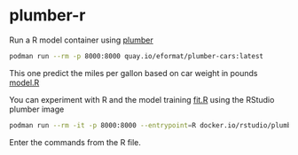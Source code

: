 # plumber-r

Run a R model container using [plumber](https://www.rplumber.io/index.html)

```bash
podman run --rm -p 8000:8000 quay.io/eformat/plumber-cars:latest
```

This one predict the miles per gallon based on car weight in pounds [model.R](model.R)

You can experiment with R and the model training [fit.R](fit.R) using the RStudio plumber image

```bash
podman run --rm -it -p 8000:8000 --entrypoint=R docker.io/rstudio/plumber:latest
```

Enter the commands from the R file.
